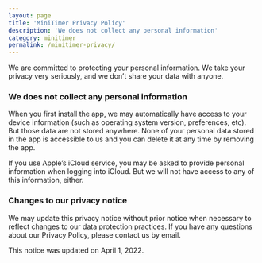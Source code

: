 ```yaml
---
layout: page
title: 'MiniTimer Privacy Policy'
description: 'We does not collect any personal information'
category: minitimer
permalink: /minitimer-privacy/
---
```


We are committed to protecting your personal information. We take your privacy very seriously, and we don’t share your data with anyone.

### We does not collect any personal information

When you first install the app, we may automatically have access to your device information (such as operating system version, preferences, etc). But those data are not stored anywhere. None of your personal data stored in the app is accessible to us and you can delete it at any time by removing the app.

If you use Apple’s iCloud service, you may be asked to provide personal information when logging into iCloud. But we will not have access to any of this information, either.

### Changes to our privacy notice

We may update this privacy notice without prior notice when necessary to reflect changes to our data protection practices. If you have any questions about our Privacy Policy, please contact us by email.

This notice was updated on April 1, 2022.